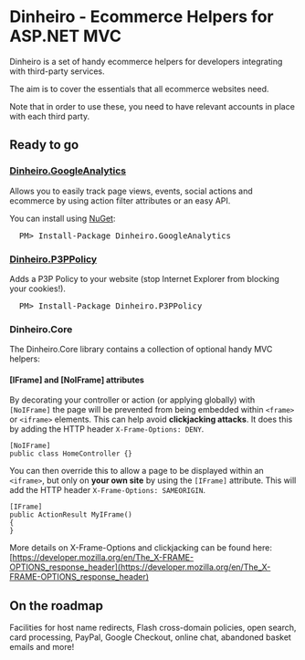 # Dinheiro - Ecommerce Helpers for ASP.NET MVC

Dinheiro is a set of handy ecommerce helpers for developers integrating with third-party services.

The aim is to cover the essentials that all ecommerce websites need.

Note that in order to use these, you need to have relevant accounts in place with each third party.

## Ready to go
### [Dinheiro.GoogleAnalytics](https://github.com/davidduffett/Dinheiro/tree/master/Dinheiro.GoogleAnalytics)
Allows you to easily track page views, events, social actions and ecommerce by using action filter attributes or an easy API.

You can install using [NuGet](http://nuget.org/):
<pre>
  PM> Install-Package Dinheiro.GoogleAnalytics
</pre>

### [Dinheiro.P3PPolicy](https://github.com/davidduffett/Dinheiro/tree/master/Dinheiro.P3PPolicy)
Adds a P3P Policy to your website (stop Internet Explorer from blocking your cookies!).
<pre>
  PM> Install-Package Dinheiro.P3PPolicy
</pre>

### Dinheiro.Core
The Dinheiro.Core library contains a collection of optional handy MVC helpers:

#### [IFrame] and [NoIFrame] attributes
By decorating your controller or action (or applying globally) with `[NoIFrame]` the page will be prevented from being embedded within `<frame>` or `<iframe>` elements.
This can help avoid **clickjacking attacks**.  It does this by adding the HTTP header `X-Frame-Options: DENY`.

	[NoIFrame]
	public class HomeController {}

You can then override this to allow a page to be displayed within an `<iframe>`, but only on **your own site** by using the `[IFrame]` attribute.
This will add the HTTP header `X-Frame-Options: SAMEORIGIN`.

	[IFrame]
	public ActionResult MyIFrame()
	{
	}

More details on X-Frame-Options and clickjacking can be found here: [https://developer.mozilla.org/en/The_X-FRAME-OPTIONS_response_header](https://developer.mozilla.org/en/The_X-FRAME-OPTIONS_response_header)

## On the roadmap
Facilities for host name redirects, Flash cross-domain policies, open search, card processing, PayPal, Google Checkout, online chat, abandoned basket emails and more!
